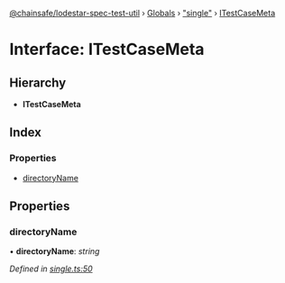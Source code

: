 [@chainsafe/lodestar-spec-test-util](../README.md) › [Globals](../globals.md) › ["single"](../modules/_single_.md) › [ITestCaseMeta](_single_.itestcasemeta.md)

# Interface: ITestCaseMeta

## Hierarchy

* **ITestCaseMeta**

## Index

### Properties

* [directoryName](_single_.itestcasemeta.md#directoryname)

## Properties

###  directoryName

• **directoryName**: *string*

*Defined in [single.ts:50](https://github.com/ChainSafe/lodestar/blob/9ad0d0ff3/packages/lodestar-spec-test-util/src/single.ts#L50)*
